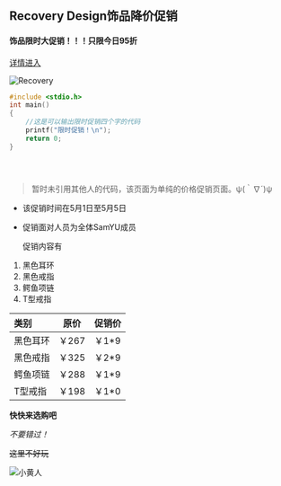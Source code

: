 ## Recovery Design饰品降价促销

#### 		饰品限时大促销！！！只限今日95折

[详情进入](https://cn.pinkoi.com/store/recovery-design/)

<img src="https://cdn01.pinkoichina.com/store/recovery-design/banner/141/1200x245.jpg" alt="Recovery"  />

```c
#include <stdio.h>
int main()
{
    //这是可以输出限时促销四个字的代码
	printf("限时促销！\n");
	return 0;
}





```

> 暂时未引用其他人的代码，该页面为单纯的价格促销页面。ψ(｀∇´)ψ

- 该促销时间在5月1日至5月5日

- 促销面对人员为全体SamYU成员

  促销内容有

1. 黑色耳环
2. 黑色戒指
3. 鳄鱼项链
4. T型戒指

| 类别     | 原价  | 促销价 |
| :------- | ----- | ------ |
| 黑色耳环 | ￥267 | ￥1*9  |
| 黑色戒指 | ￥325 | ￥2*9  |
| 鳄鱼项链 | ￥288 | ￥1*9  |
| T型戒指  | ￥198 | ￥1*0  |

**快快来选购吧**

*不要错过！*

~~这里不好玩~~

![小黄人](刚刚复制的图片的网页地址)

